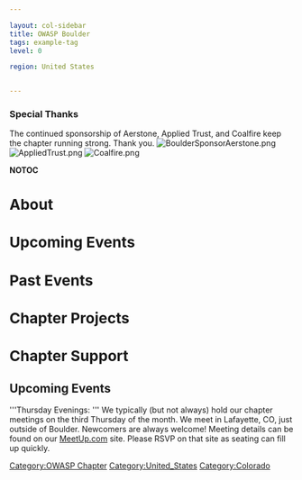 ```yaml
---

layout: col-sidebar
title: OWASP Boulder
tags: example-tag
level: 0

region: United States


---
```

### Special Thanks

The continued sponsorship of Aerstone, Applied Trust, and Coalfire keep
the chapter running strong. Thank you.
![BoulderSponsorAerstone.png](BoulderSponsorAerstone.png
"BoulderSponsorAerstone.png") ![AppliedTrust.png](AppliedTrust.png
"AppliedTrust.png") ![Coalfire.png](Coalfire.png "Coalfire.png")

__NOTOC__ <font size="2">

# About

# Upcoming Events

# Past Events

# Chapter Projects

# Chapter Support

</font> <headertabs />

## Upcoming Events

'''Thursday Evenings: ''' We typically (but not always) hold our chapter
meetings on the third Thursday of the month. We meet in Lafayette, CO,
just outside of Boulder. Newcomers are always welcome\! Meeting details
can be found on our [MeetUp.com](http://www.meetup.com/OWASP-Boulder/)
site. Please RSVP on that site as seating can fill up quickly.




[Category:OWASP Chapter](Category:OWASP_Chapter "wikilink")
[Category:United_States](Category:United_States "wikilink")
[Category:Colorado](Category:Colorado "wikilink")
